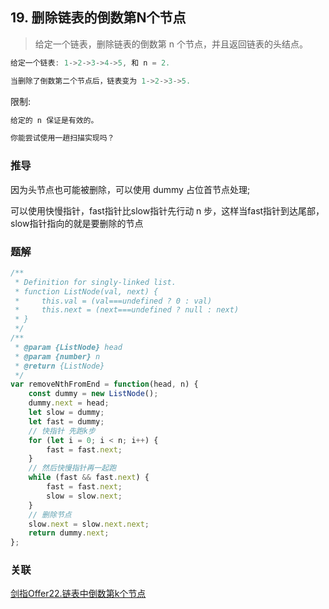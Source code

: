 ## 19. 删除链表的倒数第N个节点

> 给定一个链表，删除链表的倒数第 n 个节点，并且返回链表的头结点。

```js
给定一个链表: 1->2->3->4->5, 和 n = 2.

当删除了倒数第二个节点后，链表变为 1->2->3->5.
```

限制:
```js
给定的 n 保证是有效的。

你能尝试使用一趟扫描实现吗？
```

### 推导
因为头节点也可能被删除，可以使用 dummy 占位首节点处理;

可以使用快慢指针，fast指针比slow指针先行动 n 步，这样当fast指针到达尾部，slow指针指向的就是要删除的节点

### 题解
```js
/**
 * Definition for singly-linked list.
 * function ListNode(val, next) {
 *     this.val = (val===undefined ? 0 : val)
 *     this.next = (next===undefined ? null : next)
 * }
 */
/**
 * @param {ListNode} head
 * @param {number} n
 * @return {ListNode}
 */
var removeNthFromEnd = function(head, n) {
    const dummy = new ListNode();
    dummy.next = head;
    let slow = dummy;
    let fast = dummy;
    // 快指针 先跑k步
    for (let i = 0; i < n; i++) {
        fast = fast.next;
    }
    // 然后快慢指针再一起跑
    while (fast && fast.next) {
        fast = fast.next;
        slow = slow.next;
    }
    // 删除节点
    slow.next = slow.next.next;
    return dummy.next;
};
```

### 关联
[剑指Offer22.链表中倒数第k个节点](https://github.com/XyyF/elfin-algorithm/blob/master/problems/剑指Offer22.链表中倒数第k个节点.md)